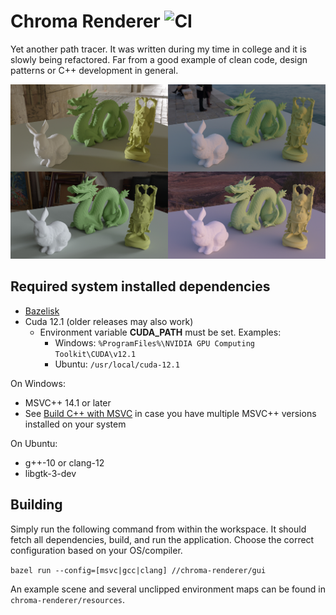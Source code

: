 # Chroma Renderer  ![CI](https://github.com/alexfrasson/ChromaRenderer/workflows/CI/badge.svg?branch=master)

Yet another path tracer. It was written during my time in college and it is slowly being refactored. Far from a good example of clean code, design patterns or C++ development in general.

![alt text](chroma-renderer/samples/sample.jpg?raw=true)

## Required system installed dependencies
- [Bazelisk](https://docs.bazel.build/versions/master/install.html)
- Cuda 12.1 (older releases may also work)
  - Environment variable **CUDA_PATH** must be set. Examples:
    - Windows: `%ProgramFiles%\NVIDIA GPU Computing Toolkit\CUDA\v12.1`
    - Ubuntu: `/usr/local/cuda-12.1`
    
On Windows:
- MSVC++ 14.1 or later
- See [Build C++ with MSVC](https://docs.bazel.build/versions/master/windows.html#build-c-with-msvc) in case you have multiple MSVC++ versions installed on your system

On Ubuntu:
- g++-10 or clang-12
- libgtk-3-dev

## Building

Simply run the following command from within the workspace. It should fetch all dependencies, build, and run the application. Choose the correct configuration based on your OS/compiler.

`bazel run --config=[msvc|gcc|clang] //chroma-renderer/gui`

An example scene and several unclipped environment maps can be found in `chroma-renderer/resources`.
